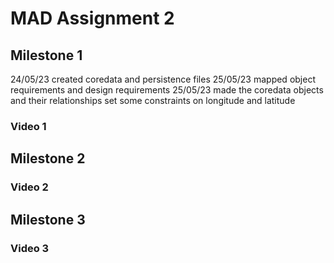 # MAD Assignment 2


## Milestone 1

24/05/23 created coredata and persistence files
25/05/23 mapped object requirements and design requirements
25/05/23 made the coredata objects and their relationships set some constraints on longitude and latitude

### Video 1

## Milestone 2

### Video 2



## Milestone 3

### Video 3
